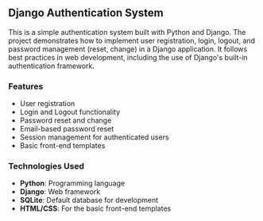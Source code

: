 ## Django Authentication System

This is a simple authentication system built with Python and Django. The project demonstrates how to implement user registration, login, logout, and password management (reset, change) in a Django application. It follows best practices in web development, including the use of Django's built-in authentication framework.

### Features

- User registration
- Login and Logout functionality
- Password reset and change
- Email-based password reset
- Session management for authenticated users
- Basic front-end templates

### Technologies Used

- **Python**: Programming language
- **Django**: Web framework
- **SQLite**: Default database for development
- **HTML/CSS**: For the basic front-end templates
